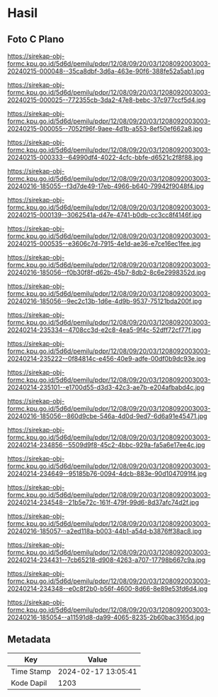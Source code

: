 # Hasil

## Foto C Plano

https://sirekap-obj-formc.kpu.go.id/5d6d/pemilu/pdpr/12/08/09/20/03/1208092003003-20240215-000048--35ca8dbf-3d6a-463e-90f6-388fe52a5ab1.jpg

https://sirekap-obj-formc.kpu.go.id/5d6d/pemilu/pdpr/12/08/09/20/03/1208092003003-20240215-000025--772355cb-3da2-47e8-bebc-37c977ccf5d4.jpg

https://sirekap-obj-formc.kpu.go.id/5d6d/pemilu/pdpr/12/08/09/20/03/1208092003003-20240215-000055--7052f96f-9aee-4d1b-a553-8ef50ef662a8.jpg

https://sirekap-obj-formc.kpu.go.id/5d6d/pemilu/pdpr/12/08/09/20/03/1208092003003-20240215-000333--64990df4-4022-4cfc-bbfe-d6521c2f8f88.jpg

https://sirekap-obj-formc.kpu.go.id/5d6d/pemilu/pdpr/12/08/09/20/03/1208092003003-20240216-185055--f3d7de49-17eb-4966-b640-79942f9048f4.jpg

https://sirekap-obj-formc.kpu.go.id/5d6d/pemilu/pdpr/12/08/09/20/03/1208092003003-20240215-000139--3062541a-d47e-4741-b0db-cc3cc8f4146f.jpg

https://sirekap-obj-formc.kpu.go.id/5d6d/pemilu/pdpr/12/08/09/20/03/1208092003003-20240215-000535--e3606c7d-7915-4e1d-ae36-e7ce16ec1fee.jpg

https://sirekap-obj-formc.kpu.go.id/5d6d/pemilu/pdpr/12/08/09/20/03/1208092003003-20240216-185056--f0b30f8f-d62b-45b7-8db2-8c6e2998352d.jpg

https://sirekap-obj-formc.kpu.go.id/5d6d/pemilu/pdpr/12/08/09/20/03/1208092003003-20240216-185056--9ec2c13b-1d6e-4d9b-9537-75121bda200f.jpg

https://sirekap-obj-formc.kpu.go.id/5d6d/pemilu/pdpr/12/08/09/20/03/1208092003003-20240214-235334--4708cc3d-e2c8-4ea5-9f4c-52dff72cf77f.jpg

https://sirekap-obj-formc.kpu.go.id/5d6d/pemilu/pdpr/12/08/09/20/03/1208092003003-20240214-235222--0f84814c-e456-40e9-adfe-00df0b9dc93e.jpg

https://sirekap-obj-formc.kpu.go.id/5d6d/pemilu/pdpr/12/08/09/20/03/1208092003003-20240214-235101--e1700d55-d3d3-42c3-ae7b-e204afbabd4c.jpg

https://sirekap-obj-formc.kpu.go.id/5d6d/pemilu/pdpr/12/08/09/20/03/1208092003003-20240216-185056--860d9cbe-546a-4d0d-9ed7-6d6a91e45471.jpg

https://sirekap-obj-formc.kpu.go.id/5d6d/pemilu/pdpr/12/08/09/20/03/1208092003003-20240214-234856--5509d9f8-45c2-4bbc-929a-fa5a6e17ee4c.jpg

https://sirekap-obj-formc.kpu.go.id/5d6d/pemilu/pdpr/12/08/09/20/03/1208092003003-20240214-234649--95185b76-0094-4dcb-883e-90d1047091f4.jpg

https://sirekap-obj-formc.kpu.go.id/5d6d/pemilu/pdpr/12/08/09/20/03/1208092003003-20240214-234548--21b5e72c-161f-479f-99d6-8d37afc74d2f.jpg

https://sirekap-obj-formc.kpu.go.id/5d6d/pemilu/pdpr/12/08/09/20/03/1208092003003-20240216-185057--a2ed118a-b003-44b1-a54d-b3876ff38ac8.jpg

https://sirekap-obj-formc.kpu.go.id/5d6d/pemilu/pdpr/12/08/09/20/03/1208092003003-20240214-234431--7cb65218-d908-4263-a707-17798b667c9a.jpg

https://sirekap-obj-formc.kpu.go.id/5d6d/pemilu/pdpr/12/08/09/20/03/1208092003003-20240214-234348--e0c8f2b0-b56f-4600-8d66-8e89e53fd6d4.jpg

https://sirekap-obj-formc.kpu.go.id/5d6d/pemilu/pdpr/12/08/09/20/03/1208092003003-20240216-185054--a11591d8-da99-4065-8235-2b60bac3165d.jpg


## Metadata

| Key        | Value               |
| ---------- | ------------------- |
| Time Stamp | 2024-02-17 13:05:41 |
| Kode Dapil | 1203                |



